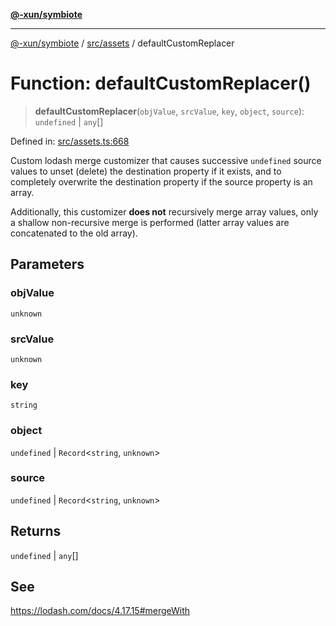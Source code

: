 [**@-xun/symbiote**](../../../README.md)

***

[@-xun/symbiote](../../../README.md) / [src/assets](../README.md) / defaultCustomReplacer

# Function: defaultCustomReplacer()

> **defaultCustomReplacer**(`objValue`, `srcValue`, `key`, `object`, `source`): `undefined` \| `any`[]

Defined in: [src/assets.ts:668](https://github.com/Xunnamius/symbiote/blob/421daaf5e320e2f5d7cb32f23e410fefd48b6891/src/assets.ts#L668)

Custom lodash merge customizer that causes successive `undefined` source
values to unset (delete) the destination property if it exists, and to
completely overwrite the destination property if the source property is an
array.

Additionally, this customizer **does not** recursively merge array values,
only a shallow non-recursive merge is performed (latter array values are
concatenated to the old array).

## Parameters

### objValue

`unknown`

### srcValue

`unknown`

### key

`string`

### object

`undefined` | `Record`\<`string`, `unknown`\>

### source

`undefined` | `Record`\<`string`, `unknown`\>

## Returns

`undefined` \| `any`[]

## See

https://lodash.com/docs/4.17.15#mergeWith
